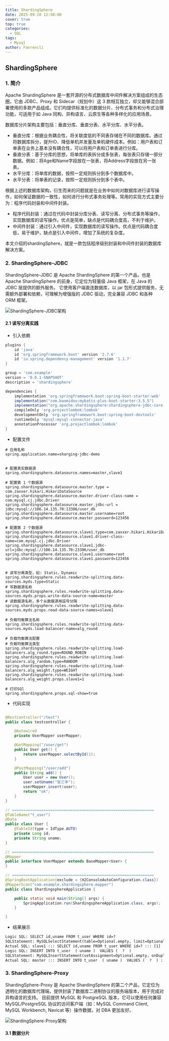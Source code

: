 ```yaml
---
title: ShardingSphere
date: 2025-09-20 12:58:00
cover: true
top: true
categories:
  - SQL
tags:
  - Mysql
author: Fanrencli
---
```


## ShardingSphere

### 1. 简介

Apache ShardingSphere 是一套开源的分布式数据库中间件解决方案组成的生态圈，它由 JDBC、Proxy 和 Sidecar（规划中）这 3 款相互独立，却又能够混合部署使用的多款产品组成。它们均提供标准化的数据分片、分布式事务和分布式治理功能，可适用于如 Java 同构、异构语言、云原生等各种多样化的应用场景。

数据库分片架构主要包括：垂直分库、垂直分表、水平分库、水平分表。

- 垂直分库：根据业务耦合性，将关联度低的不同表存储在不同的数据库。通过将数据库拆分，提升IO、降低单机并发量及单机硬件成本。例如：用户表和订单表在业务上基本没有耦合性，可以将用户表和订单表进行分库。
- 垂直分表：基于分库的思想，将单库的表拆分成多张表，每张表只存储一部分数据。例如：将Age和Name字段放在一张表，将Address字段放在另一张表。
- 水平分库：将单库的数据，按照一定规则拆分到多个数据库中。
- 水平分表：将单表的记录，按照一定规则拆分到多个表中。

根据上述的数据库架构，衍生而来的问题就是在业务中如何对数据库进行读写操作，如何保证数据的一致性，如何进行分布式事务处理等。常用的实现方式主要分为：程序代码封装和中间件封装。

- 程序代码封装：通过在代码中封装分库分表、读写分离、分布式事务等操作，实现数据库的读写操作。优点是简单，缺点是代码耦合度高，不利于维护。
- 中间件封装：通过引入中间件，实现数据库的读写操作。优点是代码耦合度低，易于维护，缺点是引入中间件，增加了系统的复杂度。

本文介绍的shardingSphere，就是一款包括程序级别封装和中间件封装的数据库解决方案。

### 2. ShardingSphere-JDBC

ShardingSphere-JDBC 是 Apache ShardingSphere 的第一个产品，也是 Apache ShardingSphere 的前身，它定位为轻量级 Java 框架，在 Java 的 JDBC 层提供的额外服务。 它使用客户端直连数据库，以 jar 包形式提供服务，无需额外部署和依赖，可理解为增强版的 JDBC 驱动，完全兼容 JDBC 和各种 ORM 框架。

![ShardingSphere-JDBC架构](http://fanrencli.cn/fanrencli.cn/shardingsphere1.png)

#### 2.1 读写分离实践

- 引入依赖

```gradle
plugins {
    id 'java'
    id 'org.springframework.boot' version '2.7.6'
    id 'io.spring.dependency-management' version '1.1.7'
}

group = 'com.example'
version = '0.0.1-SNAPSHOT'
description = 'shardingsphere'

dependencies {
    implementation 'org.springframework.boot:spring-boot-starter-web'
    implementation("com.baomidou:mybatis-plus-boot-starter:3.5.5")
    implementation("org.apache.shardingsphere:shardingsphere-jdbc-core-spring-boot-starter:5.1.0")
    compileOnly 'org.projectlombok:lombok'
    developmentOnly 'org.springframework.boot:spring-boot-devtools'
    runtimeOnly 'mysql:mysql-connector-java'
    annotationProcessor 'org.projectlombok:lombok'
}
```

- 配置文件

```application.properties
# 应用名称
spring.application.name=sharging-jdbc-demo


# 配置真实数据源
spring.shardingsphere.datasource.names=master,slave1

# 配置第 1 个数据源
spring.shardingsphere.datasource.master.type = com.zaxxer.hikari.HikariDataSource
spring.shardingsphere.datasource.master.driver-class-name = com.mysql.cj.jdbc.Driver
spring.shardingsphere.datasource.master.jdbc-url = jdbc:mysql://106.14.135.70:13306/user_db
spring.shardingsphere.datasource.master.username=root
spring.shardingsphere.datasource.master.password=123456

# 配置第 2 个数据源
spring.shardingsphere.datasource.slave1.type=com.zaxxer.hikari.HikariDataSource
spring.shardingsphere.datasource.slave1.driver-class-name=com.mysql.cj.jdbc.Driver
spring.shardingsphere.datasource.slave1.jdbc-url=jdbc:mysql://106.14.135.70:23306/user_db
spring.shardingsphere.datasource.slave1.username=root
spring.shardingsphere.datasource.slave1.password=123456


# 读写分离类型，如: Static，Dynamic
spring.shardingsphere.rules.readwrite-splitting.data-sources.myds.type=Static
# 写数据源名称
spring.shardingsphere.rules.readwrite-splitting.data-sources.myds.props.write-data-source-name=master
# 读数据源名称，多个从数据源用逗号分隔
spring.shardingsphere.rules.readwrite-splitting.data-sources.myds.props.read-data-source-names=slave1

# 负载均衡算法名称
spring.shardingsphere.rules.readwrite-splitting.data-sources.myds.load-balancer-name=alg_round

# 负载均衡算法配置
# 负载均衡算法类型
spring.shardingsphere.rules.readwrite-splitting.load-balancers.alg_round.type=ROUND_ROBIN
spring.shardingsphere.rules.readwrite-splitting.load-balancers.alg_random.type=RANDOM
spring.shardingsphere.rules.readwrite-splitting.load-balancers.alg_weight.type=WEIGHT
spring.shardingsphere.rules.readwrite-splitting.load-balancers.alg_weight.props.slave1=1

# 打印SQl
spring.shardingsphere.props.sql-show=true

```

- 代码实现

```java

@RestController("/test")
public class testcontroller {

    @Autowired
    private UserMapper userMapper;

    @GetMapping("/user/get")
    public User get() {
        return userMapper.selectById(1);
    }

    @PostMapping("/user/add")
    public String add() {
        User user = new User();
        user.setUname("张三丰");
        userMapper.insert(user);
        return "ok";
    }
}

// ===============================================================
@TableName("t_user")
@Data
public class User {
    @TableId(type = IdType.AUTO)
    private Long id;
    private String uname;
}

// ===============================================================
@Mapper
public interface UserMapper extends BaseMapper<User> {
}

// ===============================================================
@SpringBootApplication(exclude = {H2ConsoleAutoConfiguration.class})
@MapperScan("com.example.shardingsphere.mapper")
public class ShardingsphereApplication {

    public static void main(String[] args) {
        SpringApplication.run(ShardingsphereApplication.class, args);
    }

}

```

- 结果展示

```txt
Logic SQL: SELECT id,uname FROM t_user WHERE id=?
SQLStatement: MySQLSelectStatement(table=Optional.empty, limit=Optional.empty, lock=Optional.empty, window=Optional.empty)
Actual SQL: slave1 ::: SELECT id,uname FROM t_user WHERE id=? ::: [1]
Logic SQL: INSERT INTO t_user  ( uname )  VALUES (  ?  )
SQLStatement: MySQLInsertStatement(setAssignment=Optional.empty, onDuplicateKeyColumns=Optional.empty)
Actual SQL: master ::: INSERT INTO t_user  ( uname )  VALUES (  ?  ) ::: [张三丰]
```

### 3. ShardingSphere-Proxy

ShardingSphere-Proxy 是 Apache ShardingSphere 的第二个产品，它定位为透明化的数据库代理端，提供封装了数据库二进制协议的服务端版本，用于完成对异构语言的支持。 目前提供 MySQL 和 PostgreSQL 版本，它可以使用任何兼容 MySQL/PostgreSQL 协议的访问客户端（如：MySQL Command Client, MySQL Workbench, Navicat 等）操作数据，对 DBA 更加友好。


![ShardingSphere-Proxy架构](http://fanrencli.cn/fanrencli.cn/shardingsphere2.png)

#### 3.1 数据分片